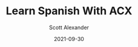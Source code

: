 ---
layout: podcast
title: "Learn Spanish With ACX"
author: Scott Alexander
description: https://astralcodexten.substack.com/p/learn-spanish-with-acx
date: 2021-09-30
length: 31690
duration: 8
guid: learn-spanish-with-acx
---